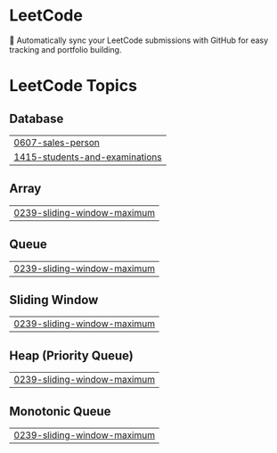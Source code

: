 # LeetCode
🚀 Automatically sync your LeetCode submissions with GitHub for easy tracking and portfolio building.

<!---LeetCode Topics Start-->
# LeetCode Topics
## Database
|  |
| ------- |
| [0607-sales-person](https://github.com/yeswanth4903/LeetCode/tree/master/0607-sales-person) |
| [1415-students-and-examinations](https://github.com/yeswanth4903/LeetCode/tree/master/1415-students-and-examinations) |
## Array
|  |
| ------- |
| [0239-sliding-window-maximum](https://github.com/yeswanth4903/LeetCode/tree/master/0239-sliding-window-maximum) |
## Queue
|  |
| ------- |
| [0239-sliding-window-maximum](https://github.com/yeswanth4903/LeetCode/tree/master/0239-sliding-window-maximum) |
## Sliding Window
|  |
| ------- |
| [0239-sliding-window-maximum](https://github.com/yeswanth4903/LeetCode/tree/master/0239-sliding-window-maximum) |
## Heap (Priority Queue)
|  |
| ------- |
| [0239-sliding-window-maximum](https://github.com/yeswanth4903/LeetCode/tree/master/0239-sliding-window-maximum) |
## Monotonic Queue
|  |
| ------- |
| [0239-sliding-window-maximum](https://github.com/yeswanth4903/LeetCode/tree/master/0239-sliding-window-maximum) |
<!---LeetCode Topics End-->